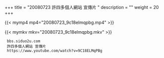 +++
title = "20080723  許四多個人網站 宣傳片 "
description = ""
weight = 20
+++

{{< mymp4 mp4="20080723_9c18elmqpbg.mp4" >}}

{{< mymkv mkv="20080723_9c18elmqpbg.mkv" >}}

     bbs.siduo2u.com 
     許四多個人網站 宣傳片 
     https://www.youtube.com/watch?v=9C18ELMqPBg 
